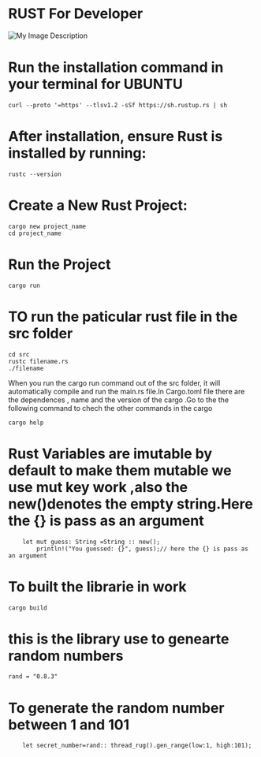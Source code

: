 <h1> RUST For Developer</h1>

![My Image Description](https://external-preview.redd.it/announcing-rust-1-80-1-v0-x-d-Y1Pv5uu2Eh_7Ed1N0qkJqPf6qYHu3g1XDX9amZw.jpg?auto=webp&s=674b921c4a5871f7f2b58e506c6a2f06cc4f4ee1)

# Run the installation command in your terminal for UBUNTU

```
curl --proto '=https' --tlsv1.2 -sSf https://sh.rustup.rs | sh
```

# After installation, ensure Rust is installed by running:

```
rustc --version
```

# Create a New Rust Project:

```
cargo new project_name
cd project_name
```

# Run the Project

```
cargo run
```

# TO run the paticular rust file in the src folder

```
cd src
rustc filename.rs
./filename
```

<p></p>When you run the cargo run command out of the src folder, it will automatically compile and run the main.rs file.In Cargo.toml file there are the dependences , name and the version of the cargo .Go to the the following command to chech the other commands in the cargo</p>

```
cargo help
```

# Rust Variables are imutable by default to make them mutable we use mut key work ,also the new()denotes the empty string.Here the {} is pass as an argument

```
    let mut guess: String =String :: new();
        println!("You guessed: {}", guess);// here the {} is pass as an argument

```

# To built the librarie in work

```
cargo build

```

# this is the library use to genearte random numbers

```
rand = "0.8.3"
```

# To generate the random number between 1 and 101

```
    let secret_number=rand:: thread_rug().gen_range(low:1, high:101);
```
